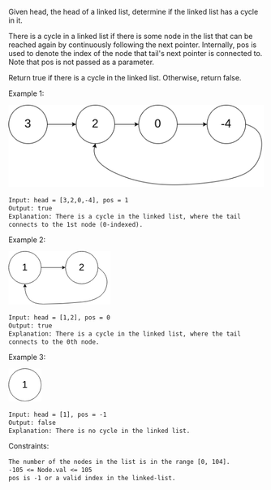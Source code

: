 Given head, the head of a linked list, determine if the linked list has a cycle in it.

There is a cycle in a linked list if there is some node in the list that can be reached again by continuously following the next pointer. Internally, pos is used to denote the index of the node that tail's next pointer is connected to. Note that pos is not passed as a parameter.

Return true if there is a cycle in the linked list. Otherwise, return false.
 

Example 1:

![circularlinkedlist](circularlinkedlist.png)

    Input: head = [3,2,0,-4], pos = 1
    Output: true
    Explanation: There is a cycle in the linked list, where the tail connects to the 1st node (0-indexed).

Example 2:

![circularlinkedlist_test2](circularlinkedlist_test2.png)

    Input: head = [1,2], pos = 0
    Output: true
    Explanation: There is a cycle in the linked list, where the tail connects to the 0th node.

Example 3:

![circularlinkedlist_test3](circularlinkedlist_test3.png)
                          
    Input: head = [1], pos = -1
    Output: false
    Explanation: There is no cycle in the linked list.

Constraints:

    The number of the nodes in the list is in the range [0, 104].
    -105 <= Node.val <= 105
    pos is -1 or a valid index in the linked-list.

 
